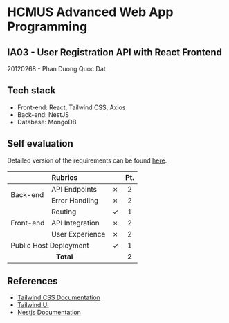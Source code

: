 # HCMUS Advanced Web App Programming

## IA03 - User Registration API with React Frontend

20120268 - Phan Duong Quoc Dat

## Tech stack

-   Front-end: React, Tailwind CSS, Axios
-   Back-end: NestJS
-   Database: MongoDB

## Self evaluation

Detailed version of the requirements can be found [here](https://docs.google.com/document/d/1sZRlRK7f_1cvWuEVaVSnjuCeWNxuPUvw3_SHHeJQzqY/edit?usp=sharing).

<table>
    <thead>
        <tr>
            <th colspan=3>Rubrics</th>
            <th>Pt.</th>
        </tr>
    </thead>
    <tbody >
        <!-- BACK-END -->
        <tr>
            <td rowspan=2>Back-end</td>
            <td>API Endpoints</td>
            <td>&cross;</td>
            <td align=center>2</td>
        </tr>
        <tr>
            <td>Error Handling</td>
            <td>&cross;</td>
            <td align=center>2</td>
        </tr>
        <!-- FRONT-END -->
        <tr>
          <td rowspan=3>Front-end</td>
            <td>Routing</td>
            <td>&check;</td>
            <td align=center>1</td>
        </tr>
        <tr>
            <td>API Integration</td>
            <td>&cross;</td>
            <td align=center>2</td>
        </tr>
        <tr>
            <td>User Experience</td>
            <td>&cross;</td>
            <td align=center>2</td>
        </tr>
        <!-- PUBLIC HOST -->
        <tr>
            <td colspan=2>Public Host Deployment</td>
            <td>&check;</td>
            <td align=center>1</td>
        </tr>
        <!-- TOTAL PT. -->
        <tr>
            <td colspan=3 align=center><strong>Total</strong></td>
            <td align=center><strong>2</strong></td>
        </tr>
    </tbody>
</table>

## References

-   [Tailwind CSS Documentation](https://tailwindcss.com/docs/)
-   [Tailwind UI](https://tailwindui.com/)
-   [Nestjs Documentation](https://docs.nestjs.com/)
